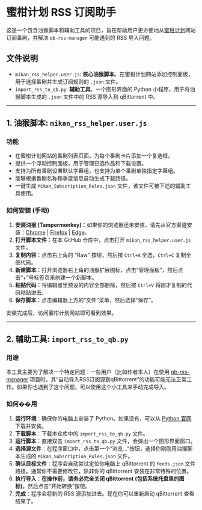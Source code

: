 # 蜜柑计划 RSS 订阅助手

这是一个包含油猴脚本和辅助工具的项目，旨在帮助用户更方便地从[蜜柑计划](https://mikanime.tv/)网站订阅番剧，并解决 `qb-rss-manager` 可能遇到的 RSS 导入问题。

## 文件说明

- `mikan_rss_helper.user.js`: **核心油猴脚本**。在蜜柑计划网站添加控制面板，用于选择番剧并生成订阅规则的 `.json` 文件。
- `import_rss_to_qb.py`: **辅助工具**。一个图形界面的 Python 小程序，用于将油猴脚本生成的 `.json` 文件中的 RSS 源导入到 qBittorrent 中。

---

## 1. 油猴脚本: `mikan_rss_helper.user.js`

### 功能

- 在蜜柑计划网站的番剧列表页面，为每个番剧卡片添加一个复选框。
- 提供一个浮动控制面板，用于管理已选作品和下载设置。
- 支持为所有番剧设置默认字幕组，也支持为单个番剧单独指定字幕组。
- 能够根据番剧名称和季度信息自动生成下载路径。
- 一键生成 `Mikan_Subscription_Rules.json` 文件，该文件可被下述的辅助工具使用。

### 如何安装 (手动)

1.  **安装油猴 (Tampermonkey)**：如果你的浏览器还未安装，请先从官方渠道安装：[Chrome](https://chrome.google.com/webstore/detail/tampermonkey/dhdgffkkebhmkfjojejmpbldmpobfkfo) | [Firefox](https://addons.mozilla.org/en-US/firefox/addon/tampermonkey/) | [Edge](https://microsoftedge.microsoft.com/addons/detail/tampermonkey/iikmkjmpaadaobahmlepeloendndfphd)。
2.  **打开脚本文件**：在本 GitHub 仓库中，点击打开 `mikan_rss_helper.user.js` 文件。
3.  **复制内容**：点击右上角的 “Raw” 按钮，然后按 `Ctrl+A` 全选，`Ctrl+C` 复制全部代码。
4.  **新建脚本**：打开浏览器右上角的油猴扩展图标，点击“管理面板”，然后点击“+”号标签页来创建一个新脚本。
5.  **粘贴代码**：将编辑器里预设的内容全部删除，然后按 `Ctrl+V` 将刚才复制的代码粘贴进去。
6.  **保存脚本**：点击编辑器上方的“文件”菜单，然后选择“保存”。

安装完成后，访问蜜柑计划网站即可看到效果。

---

## 2. 辅助工具: `import_rss_to_qb.py`

### 用途

本工具主要为了解决一个特定问题：一些用户（比如作者本人）在使用 [qb-rss-manager](https://github.com/Nriver/qb-rss-manager) 项目时，其“自动导入RSS订阅源到qBittorrent”的功能可能无法正常工作。如果你也遇到了这个问题，可以使用这个小工具来手动完成导入。

### 如何��用

1.  **运行环境**：确保你的电脑上安装了 Python。如果没有，可以从 [Python 官网](https://www.python.org/) 下载并安装。
2.  **下载脚本**：下载本仓库中的 `import_rss_to_qb.py` 文件。
3.  **运行脚本**：直接双击 `import_rss_to_qb.py` 文件，会弹出一个图形界面窗口。
4.  **选择源文件**：在程序窗口中，点击第一个“浏览...”按钮，选择你刚刚用油猴脚本生成的 `Mikan_Subscription_Rules.json` 文件。
5.  **确认目标文件**：程序会自动尝试定位你电脑上 qBittorrent 的 `feeds.json` 文件路径。通常你不需要修改它，除非你的 qBittorrent 安装在非常特殊的位置。
6.  **执行导入**：**在操作前，请务必完全关闭 qBittorrent (包括系统托盘里的图标)**。然后点击“开始转换”按钮。
7.  **完成**：程序会将新的 RSS 源添加进去。现在你可以重新启动 qBittorrent 查看结果了。